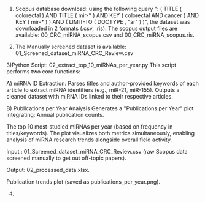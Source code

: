 1) Scopus database download: using the following query ": ( TITLE ( colorectal ) AND TITLE ( mir-* ) AND KEY ( colorectal AND cancer ) AND KEY ( mir-* ) ) AND ( LIMIT-TO ( DOCTYPE , "ar" ) )", the dataset was downloaded in 2 formats (.csv, .ris). The scopus output files are available:  00_CRC_miRNA_scopus.csv and 00_CRC_miRNA_scopus.ris.
   
2) The Manually screened dataset is available: 01_Screened_dataset_miRNA_CRC_Review.csv
   
3)Python Script: 02_extract_top_10_miRNAs_per_year.py This script performs two core functions:

A) miRNA ID Extraction: Parses titles and author-provided keywords of each article to extract miRNA identifiers (e.g., miR-21, miR-155).
Outputs a cleaned dataset with miRNA IDs linked to their respective articles.

B) Publications per Year Analysis Generates a "Publications per Year" plot integrating: Annual publication counts.

The top 10 most-studied miRNAs per year (based on frequency in titles/keywords).
The plot visualizes both metrics simultaneously, enabling analysis of miRNA research trends alongside overall field activity.

Input : 01_Screened_dataset_miRNA_CRC_Review.csv (raw Scopus data screened manually to get out off-topic papers).

Output: 02_processed_data.xlsx.

Publication trends plot (saved as publications_per_year.png).

4) 

  




